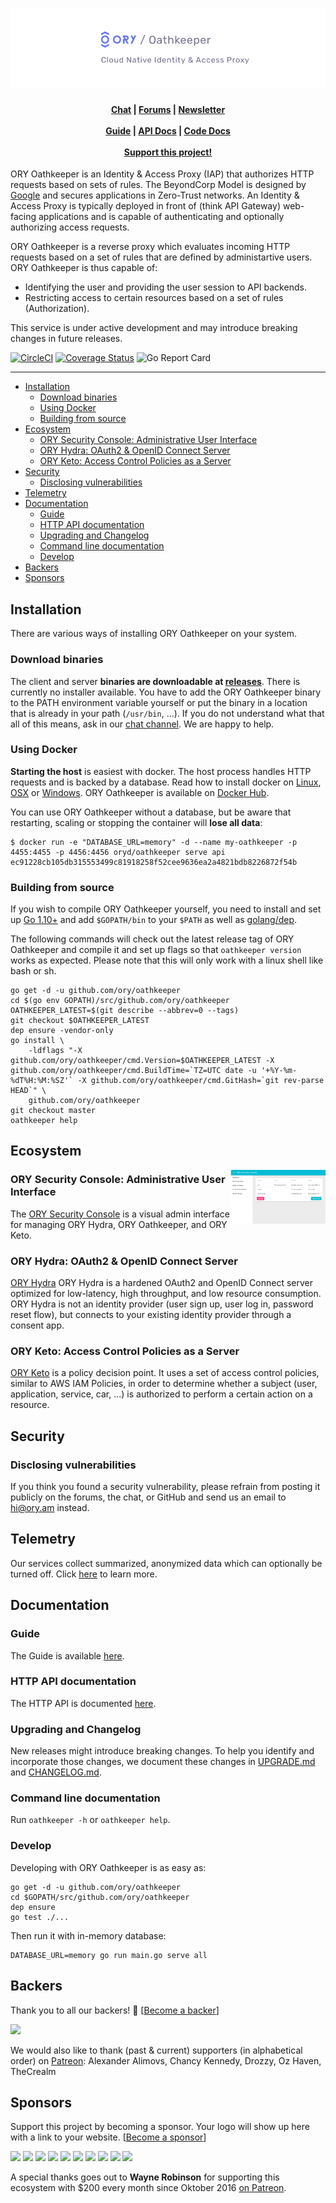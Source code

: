 <h1 align="center"><img src="./docs/images/banner_oathkeeper.png" alt="ORY Oathkeeper - Cloud Native Identity & Access Proxy"></h1>

<h4 align="center">
    <a href="https://discord.gg/PAMQWkr">Chat</a> |
    <a href="https://community.ory.am/">Forums</a> |
    <a href="http://eepurl.com/di390P">Newsletter</a><br/><br/>
    <a href="https://www.ory.sh/docs/guides/master/oathkeeper/">Guide</a> |
    <a href="https://www.ory.sh/docs/api/oathkeeper?version=master">API Docs</a> |
    <a href="https://godoc.org/github.com/ory/oathkeeper">Code Docs</a><br/><br/>
    <a href="https://opencollective.com/ory">Support this project!</a>
</h4>

ORY Oathkeeper is an Identity & Access Proxy (IAP) that authorizes HTTP requests based on sets of rules. The BeyondCorp
Model is designed by [Google](https://cloud.google.com/beyondcorp/) and secures applications in Zero-Trust networks.
An Identity & Access Proxy is typically deployed in front of (think API Gateway) web-facing applications and is capable
of authenticating and optionally authorizing access requests.

ORY Oathkeeper is a reverse proxy which evaluates incoming HTTP requests based on a set of rules that are defined
by administartive users. ORY Oathkeeper is thus capable of:

* Identifying the user and providing the user session to API backends.
* Restricting access to certain resources based on a set of rules (Authorization).

This service is under active development and may introduce breaking changes in future releases.

[![CircleCI](https://circleci.com/gh/ory/oathkeeper.svg?style=shield&circle-token=eb458bf636326d41674141b6bbfa475a39c9db1e)](https://circleci.com/gh/ory/oathkeeper)
[![Coverage Status](https://coveralls.io/repos/github/ory/oathkeeper/badge.svg?branch=master)](https://coveralls.io/github/ory/oathkeeper?branch=master)
![Go Report Card](https://goreportcard.com/badge/github.com/ory/oathkeeper)

---

<!-- START doctoc generated TOC please keep comment here to allow auto update -->
<!-- DON'T EDIT THIS SECTION, INSTEAD RE-RUN doctoc TO UPDATE -->


- [Installation](#installation)
  - [Download binaries](#download-binaries)
  - [Using Docker](#using-docker)
  - [Building from source](#building-from-source)
- [Ecosystem](#ecosystem)
  - [ORY Security Console: Administrative User Interface](#ory-security-console-administrative-user-interface)
  - [ORY Hydra: OAuth2 & OpenID Connect Server](#ory-hydra-oauth2--openid-connect-server)
  - [ORY Keto: Access Control Policies as a Server](#ory-keto-access-control-policies-as-a-server)
- [Security](#security)
  - [Disclosing vulnerabilities](#disclosing-vulnerabilities)
- [Telemetry](#telemetry)
- [Documentation](#documentation)
  - [Guide](#guide)
  - [HTTP API documentation](#http-api-documentation)
  - [Upgrading and Changelog](#upgrading-and-changelog)
  - [Command line documentation](#command-line-documentation)
  - [Develop](#develop)
- [Backers](#backers)
- [Sponsors](#sponsors)

<!-- END doctoc generated TOC please keep comment here to allow auto update -->

## Installation

There are various ways of installing ORY Oathkeeper on your system.

### Download binaries

The client and server **binaries are downloadable at [releases](https://github.com/ory/oathkeeper/releases)**.
There is currently no installer available. You have to add the ORY Oathkeeper binary to the PATH environment variable yourself or put
the binary in a location that is already in your path (`/usr/bin`, ...).
If you do not understand what that all of this means, ask in our [chat channel](https://www.ory.sh/chat). We are happy to help.

### Using Docker

**Starting the host** is easiest with docker. The host process handles HTTP requests and is backed by a database.
Read how to install docker on [Linux](https://docs.docker.com/linux/), [OSX](https://docs.docker.com/mac/) or
[Windows](https://docs.docker.com/windows/). ORY Oathkeeper is available on [Docker Hub](https://hub.docker.com/r/oryd/oathkeeper/).

You can use ORY Oathkeeper without a database, but be aware that restarting, scaling
or stopping the container will **lose all data**:

```
$ docker run -e "DATABASE_URL=memory" -d --name my-oathkeeper -p 4455:4455 -p 4456:4456 oryd/oathkeeper serve api
ec91228cb105db315553499c81918258f52cee9636ea2a4821bdb8226872f54b
```

### Building from source

If you wish to compile ORY Oathkeeper yourself, you need to install and set up [Go 1.10+](https://golang.org/) and add `$GOPATH/bin`
to your `$PATH` as well as [golang/dep](http://github.com/golang/dep).

The following commands will check out the latest release tag of ORY Oathkeeper and compile it and set up flags so that `oathkeeper version`
works as expected. Please note that this will only work with a linux shell like bash or sh.

```
go get -d -u github.com/ory/oathkeeper
cd $(go env GOPATH)/src/github.com/ory/oathkeeper
OATHKEEPER_LATEST=$(git describe --abbrev=0 --tags)
git checkout $OATHKEEPER_LATEST
dep ensure -vendor-only
go install \
    -ldflags "-X github.com/ory/oathkeeper/cmd.Version=$OATHKEEPER_LATEST -X github.com/ory/oathkeeper/cmd.BuildTime=`TZ=UTC date -u '+%Y-%m-%dT%H:%M:%SZ'` -X github.com/ory/oathkeeper/cmd.GitHash=`git rev-parse HEAD`" \
    github.com/ory/oathkeeper
git checkout master
oathkeeper help
```

## Ecosystem

<a href="https://console.ory.am/auth/login">
    <img align="right" width="30%" src="docs/images/sec-console.png" alt="ORY Security Console">
</a>

### ORY Security Console: Administrative User Interface

The [ORY Security Console](https://console.ory.am/auth/login) is a visual admin interface for managing ORY Hydra,
ORY Oathkeeper, and ORY Keto.

### ORY Hydra: OAuth2 & OpenID Connect Server

[ORY Hydra](https://github.com/ory/hydra) ORY Hydra is a hardened OAuth2 and OpenID Connect server optimized
for low-latency, high throughput, and low resource consumption. ORY Hydra is not an identity provider
(user sign up, user log in, password reset flow), but connects to your existing identity provider through a consent app.

### ORY Keto: Access Control Policies as a Server

[ORY Keto](https://github.com/ory/keto) is a policy decision point. It uses a set of access control policies, similar
to AWS IAM Policies, in order to determine whether a subject (user, application, service, car, ...) is authorized to
perform a certain action on a resource.

## Security

### Disclosing vulnerabilities

If you think you found a security vulnerability, please refrain from posting it publicly on the forums, the chat, or GitHub
and send us an email to [hi@ory.am](mailto:hi@ory.am) instead.

## Telemetry

Our services collect summarized, anonymized data which can optionally be turned off. Click
[here](https://www.ory.sh/docs/guides/latest/9-telemetry) to learn more.

## Documentation

### Guide

The Guide is available [here](https://www.ory.sh/docs/guides/master/oathkeeper/).

### HTTP API documentation

The HTTP API is documented [here](https://www.ory.sh/docs/api/oathkeeper?version=master).

### Upgrading and Changelog

New releases might introduce breaking changes. To help you identify and incorporate those changes, we document these
changes in [UPGRADE.md](./UPGRADE.md) and [CHANGELOG.md](./CHANGELOG.md).

### Command line documentation

Run `oathkeeper -h` or `oathkeeper help`.

### Develop

Developing with ORY Oathkeeper is as easy as:

```
go get -d -u github.com/ory/oathkeeper
cd $GOPATH/src/github.com/ory/oathkeeper
dep ensure
go test ./...
```

Then run it with in-memory database:

```
DATABASE_URL=memory go run main.go serve all
```

## Backers

Thank you to all our backers! 🙏 [[Become a backer](https://opencollective.com/ory#backer)]

<a href="https://opencollective.com/ory#backers" target="_blank"><img src="https://opencollective.com/ory/backers.svg?width=890"></a>

We would also like to thank (past & current) supporters (in alphabetical order) on [Patreon](https://www.patreon.com/_ory): Alexander Alimovs, Chancy Kennedy, Drozzy, Oz Haven, TheCrealm

## Sponsors

Support this project by becoming a sponsor. Your logo will show up here with a link to your website. [[Become a sponsor](https://opencollective.com/ory#sponsor)]

<a href="https://opencollective.com/ory/sponsor/0/website" target="_blank"><img src="https://opencollective.com/ory/sponsor/0/avatar.svg"></a>
<a href="https://opencollective.com/ory/sponsor/1/website" target="_blank"><img src="https://opencollective.com/ory/sponsor/1/avatar.svg"></a>
<a href="https://opencollective.com/ory/sponsor/2/website" target="_blank"><img src="https://opencollective.com/ory/sponsor/2/avatar.svg"></a>
<a href="https://opencollective.com/ory/sponsor/3/website" target="_blank"><img src="https://opencollective.com/ory/sponsor/3/avatar.svg"></a>
<a href="https://opencollective.com/ory/sponsor/4/website" target="_blank"><img src="https://opencollective.com/ory/sponsor/4/avatar.svg"></a>
<a href="https://opencollective.com/ory/sponsor/5/website" target="_blank"><img src="https://opencollective.com/ory/sponsor/5/avatar.svg"></a>
<a href="https://opencollective.com/ory/sponsor/6/website" target="_blank"><img src="https://opencollective.com/ory/sponsor/6/avatar.svg"></a>
<a href="https://opencollective.com/ory/sponsor/7/website" target="_blank"><img src="https://opencollective.com/ory/sponsor/7/avatar.svg"></a>
<a href="https://opencollective.com/ory/sponsor/8/website" target="_blank"><img src="https://opencollective.com/ory/sponsor/8/avatar.svg"></a>
<a href="https://opencollective.com/ory/sponsor/9/website" target="_blank"><img src="https://opencollective.com/ory/sponsor/9/avatar.svg"></a>

A special thanks goes out to **Wayne Robinson** for supporting this ecosystem with $200 every month since Oktober 2016 [on Patreon](https://www.patreon.com/_ory).
